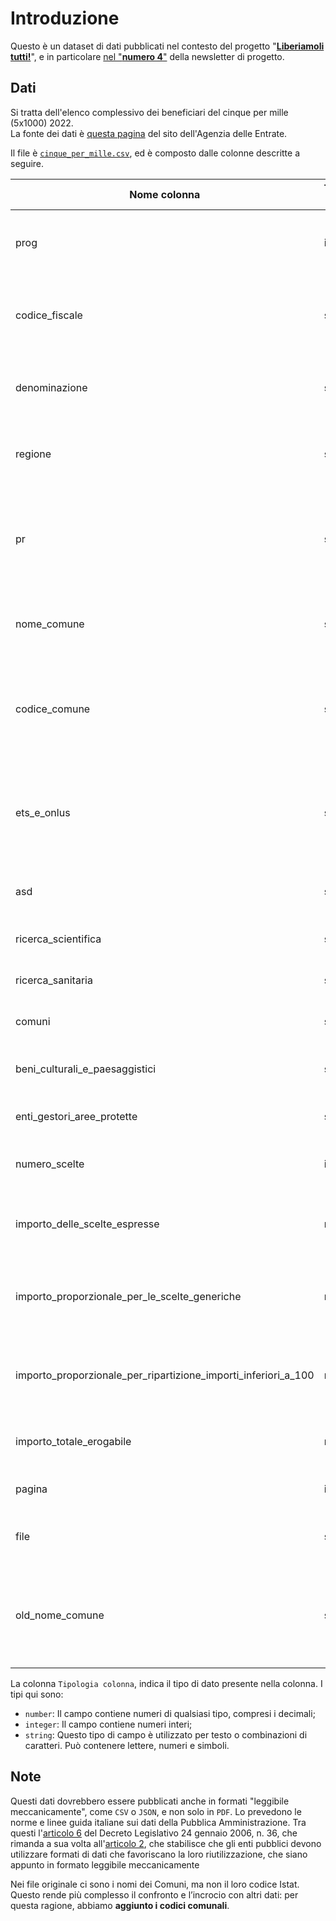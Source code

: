 # Introduzione

Questo è un dataset di dati pubblicati nel contesto del progetto "[**Liberiamoli tutti!**](https://datibenecomune.substack.com/about)", e in particolare [nel "**numero 4**"](https://datibenecomune.substack.com/p/d3045d80-1379-4221-a78e-2aab12a6817e) della newsletter di progetto.

## Dati

Si tratta dell'elenco complessivo dei beneficiari del cinque per mille (5x1000) 2022.<br>
La fonte dei dati è [questa pagina](https://www.agenziaentrate.gov.it/portale/elenco-complessivo-degli-enti-ammessi-in-una-o-piu-categorie-di-beneficiari) del sito dell'Agenzia delle Entrate.

Il file è [`cinque_per_mille.csv`](https://raw.githubusercontent.com/ondata/liberiamoli-tutti/main/cinque_per_mille/dati/cinque_per_mille.csv), ed è composto dalle colonne descritte a seguire.

| Nome colonna | Tipologia colonna | Descrizione colonna |
| --- | --- | --- |
| prog | integer | Numero progressivo dell'ente beneficiario nella lista |
| codice_fiscale | string | Codice fiscale dell'ente beneficiario, utilizzato per identificarlo univocamente |
| denominazione | string | Nome ufficiale dell'ente beneficiario, come riconosciuto dalla legge italiana |
| regione | string | Regione italiana in cui l'ente beneficiario ha la sua sede principale |
| pr | string | Sigla della provincia italiana in cui l'ente beneficiario ha la sua sede principale, indicata tramite la sua sigla ufficiale |
| nome_comune | string | Nome del Comune italiano in cui l'ente beneficiario ha la sua sede principale |
| codice_comune | string | Codice ISTAT che identifica univocamente il Comune italiano in cui l'ente beneficiario ha la sua sede principale |
| ets_e_onlus | string | Indica se l'ente è una Entità Terzo Settore (ETS) o una Organizzazione Non Lucrativa di Utilità Sociale (ONLUS) |
| asd | string | Indica se l'ente è un'Associazione Sportiva Dilettantistica |
| ricerca_scientifica | string | Indica se l'ente si occupa di ricerca scientifica |
| ricerca_sanitaria | string | Indica se l'ente si occupa di ricerca sanitaria |
| comuni | string | Indica se l'ente beneficiario è un Comune italiano |
| beni_culturali_e_paesaggistici | string | Indica se l'ente gestisce beni culturali e/o paesaggistici |
| enti_gestori_aree_protette | string | Indica se l'ente gestisce aree naturali protette |
| numero_scelte | integer | Numero totale di scelte fatte dai contribuenti a favore dell'ente |
| importo_delle_scelte_espresse | number | Totale dell'importo espresso dai contribuenti a favore dell'ente, in euro |
| importo_proporzionale_per_le_scelte_generiche | number | Importo assegnato all'ente in base alle scelte generiche, calcolato proporzionalmente, in euro |
| importo_proporzionale_per_ripartizione_importi_inferiori_a_100 | number | Importo assegnato all'ente dalla ripartizione degli importi inferiori a 100 euro, calcolato proporzionalmente |
| importo_totale_erogabile | number | Somma totale che l'ente può ricevere attraverso il 5 per mille, in euro |
| pagina | integer | Pagina del file PDF da cui è estratta l'informazione |
| file | string | Riferimento al nome del file PDF da cui è estratta l'informazione |
| old_nome_comune | string | Nome comune presente nel file PDF originale. In questo alcuni nomi sono errati. La versione corretta è nel campo 'nome_comune' |

La colonna `Tipologia colonna`, indica il tipo di dato presente nella colonna. I tipi qui sono:

- `number`: Il campo contiene numeri di qualsiasi tipo, compresi i decimali;
- `integer`: Il campo contiene numeri interi;
- `string`: Questo tipo di campo è utilizzato per testo o combinazioni di caratteri. Può contenere lettere, numeri e simboli.

## Note

Questi dati dovrebbero essere pubblicati anche in formati "leggibile meccanicamente", come `CSV` o `JSON`, e non solo in `PDF`. Lo prevedono le norme e linee guida italiane sui dati della Pubblica Amministrazione. Tra questi l'[articolo 6](https://www.normattiva.it/uri-res/N2Ls?urn:nir:stato:decreto.legislativo:2006-01-24;36!vig~art6) del Decreto Legislativo 24 gennaio 2006, n. 36, che rimanda a sua volta all'[articolo 2](https://www.normattiva.it/uri-res/N2Ls?urn:nir:stato:decreto.legislativo:2006-01-24;36!vig~art2), che stabilisce che gli enti pubblici devono utilizzare formati di dati che favoriscano la loro riutilizzazione, che siano appunto in formato leggibile meccanicamente

Nei file originale ci sono i nomi dei Comuni, ma non il loro codice Istat. Questo rende più complesso il confronto e l’incrocio con altri dati: per questa ragione, abbiamo **aggiunto i codici comunali**.
